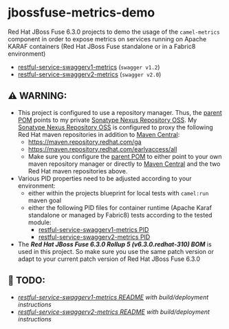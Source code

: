 # jbossfuse-metrics-demo

Red Hat JBoss Fuse 6.3.0 projects to demo the usage of the ```camel-metrics``` component in order to expose metrics on 
services running on Apache KARAF containers (Red Hat JBoss Fuse standalone or in a Fabric8 environment)
* [restful-service-swaggerv1-metrics](restful-service-swaggerv1-metrics) (```swagger v1.2```)
* [restful-service-swaggerv2-metrics](restful-service-swaggerv2-metrics) (```swagger v2.0```)

## :warning: WARNING:
- This project is configured to use a repository manager. 
Thus, the [parent POM](pom.xml) points to my private [Sonatype Nexus Repository OSS](https://www.sonatype.com/download-oss-sonatype).
My [Sonatype Nexus Repository OSS](https://www.sonatype.com/download-oss-sonatype) is configured to proxy the following 
Red Hat maven repositories in addition to [Maven Central](https://repo1.maven.org/maven2):
  - https://maven.repository.redhat.com/ga 
  - https://maven.repository.redhat.com/earlyaccess/all
  - Make sure you configure the [parent POM](pom.xml) to either point to
your own maven repository manager or directly to [Maven Central](https://repo1.maven.org/maven2) and
the two Red Hat maven repositories above.
- Various PID properties need to be adjusted according to your environment:
  - either within the projects blueprint for local tests with ```camel:run``` maven goal
  - either the following PID files for container runtime (Apache Karaf standalone or managed by Fabric8)
tests according to the tested module:
    - [restful-service-swaggerv1-metrics PID](restful-service-swaggerv1-metrics/src/main/fabric8/org.jeannyil.fuse.restful-service-swaggerv1-metrics.properties)
    - [restful-service-swaggerv2-metrics PID](restful-service-swaggerv2-metrics/src/main/fabric8/org.jeannyil.fuse.restful-service-swaggerv2-metrics.properties)
- The *__Red Hat JBoss Fuse 6.3.0 Rollup 5 (v6.3.0.redhat-310) BOM__* is used in this project. So make sure you use the same patch version or
adapt to your current patch version of Red Hat JBoss Fuse 6.3.0

## :construction: TODO:
- *[restful-service-swaggerv1-metrics README](restful-service-swaggerv1-metrics)  with build/deployment instructions*
- *[restful-service-swaggerv2-metrics README](restful-service-swaggerv2-metrics) with build/deployment instructions*
